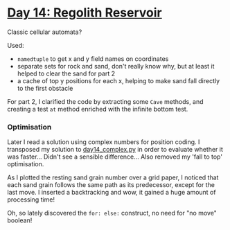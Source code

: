 # [Day 14: Regolith Reservoir](https://adventofcode.com/2022/day/14)

Classic cellular automata?

Used:
- `namedtuple` to get x and y field names on coordinates
- separate sets for rock and sand, don't really know why, but at least it helped to clear the sand for part 2
- a cache of top y positions for each x, helping to make sand fall directly to the first obstacle

For part 2, I clarified the code by extracting some `Cave` methods, and creating a test `at` method enriched
with the infinite bottom test.

### Optimisation
Later I read a solution using complex numbers for position coding. I transposed my solution to [day14_complex.py]()
in order to evaluate whether it was faster... Didn't see a sensible difference... 
Also removed my 'fall to top' optimisation.

As I plotted the resting sand grain number over a grid paper, I noticed that each sand grain follows the same path as its
predecessor, except for the last move. I inserted a backtracking and wow, it gained a huge amount of processing time!

Oh, so lately discovered the `for: else:` construct, no need for "no move" boolean!